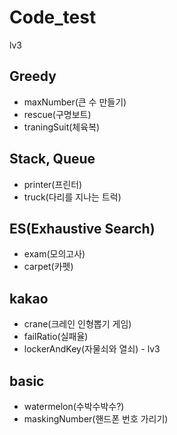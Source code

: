 # Code_test
lv3 

## Greedy
 - maxNumber(큰 수 만들기)
 - rescue(구명보트)
 - traningSuit(체육복)

## Stack, Queue
 - printer(프린터)
 - truck(다리를 지나는 트럭)

## ES(Exhaustive Search)
 - exam(모의고사)
 - carpet(카펫)

## kakao
 - crane(크레인 인형뽑기 게임)
 - failRatio(실패율)
 - lockerAndKey(자물쇠와 열쇠) - lv3

## basic
 - watermelon(수박수박수?)
 - maskingNumber(핸드폰 번호 가리기)

